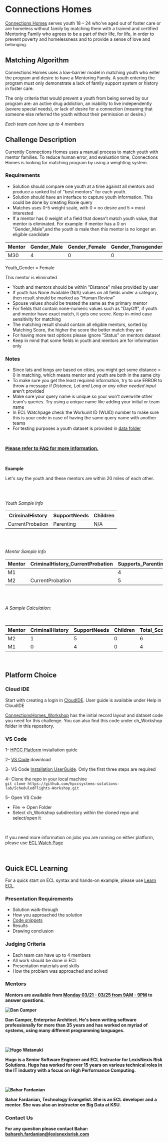 # Connections Homes

[Connections Homes](https://connectionshomes.org/) serves youth 18 – 24 who’ve aged out of foster care or are homeless without family by matching them with a trained and certified Mentoring Family who agrees to be a part of their life, for life, in order to prevent poverty and homelessness and to provide a sense of love and belonging. 

## Matching Algorithm
Connections Homes uses a low-barrier model in matching youth who enter the program and desire to have a Mentoring Family. A youth entering the program must only demonstrate a lack of family support system or history in foster care. 

The only criteria that would prevent a youth from being served by our program are: an active drug addiction, an inability to live independently (severe special needs), or lack of desire for a connection (meaning that someone else referred the youth without their permission or desire.)

<i> Each team can have up to 4 members</i>

## Challenge Description 
Currently Connections Homes uses a manual process to match youth with mentor families. To reduce human error, and evaluation time, Connections Homes is looking for matching program by using a weighting system. 

### Requirements
- Solution should compare one youth at a time against all mentors and produce a ranked list of "best mentors" for each youth. 
- Solution should have an interface to capture youth information. This could be done by creating Roxie query
- Matches uses 0-5 weight scale, with 0 = no desire and 5 = most interested
- If a mentor has  0 weight of a field that doesn't match youth value, that mentor is eliminated. For example: if mentor has a 0 on "Gender_Male",and the youth is male then this mentor is no longer an eligible candidate

Mentor|Gender_Male|Gender_Female|Gender_Transgender|Gender_Non_binary|
---|---|---|---|---|
M30|4|0|0|1

Youth_Gender = Female

This mentor is eliminated

- Youth and mentors should be within "Distance" miles provided by user
- If youth has None Available (N/A) values on all fields under a category, then result should be marked as "Human Review"
- Spouse values should be treated the same as the primary mentor 
- For fields that contain none-numeric values such as "DayOff", if youth and mentor have exact match, it gets one score. Keep in-mind case sensitivity for matching
- The matching result should contain all eligible mentors, sorted by Matching Score, the higher the score the better match they are 
- For having more test options please ignore "Status" on mentors dataset
- Keep in mind that some fields in youth and mentors are for information only

### Notes
- Since lats and longs are based on cities, you might get some distance = 0 in matching, which means mentor and youth are both in the same city
- To make sure you get the least required information, try to use ERROR to throw a message if <i> Distance, Lat and Long or any other needed input</i> aren't provided
- Make sure your query name is unique so your won't overwrite other team's queries. Try using a unique name like adding your initial or team  name
- In ECL Watchpage check the Workunit ID (WUID) number to make sure this is your code in case of having the same query name with another teams  
- For testing purposes a youth dataset is provided in [data folder](./data/Youth.csv)

</br>

<u><b><p style="font-size: 15px">Please refer to [FAQ](./FAQ.md) for more information.</u></b>

</br>

__Example__

Let's say the youth and these mentors are within 20 miles of each other. 

</br>
</br>

<i>Youth Sample Info</i>

CriminalHistory| SupportNeeds |  Children |
---|---|--
CurrentProbation| Parenting | N/A


</br>
</br>


<i>Mentor Sample Info</i>

Mentor|CriminalHistory_CurrentProbation| Supports_Parenting |  Children_Welfare1
---|---|---|---
M1|| 4 | 2 
M2|CurrentProbation|5|4

</br>
</br>


<i>A Sample Calculation: </i>

</br>

Mentor| CriminalHistory| SupportNeeds |  Children | Total_Score |HumanReview 
---|---|---|---|---|---
M2|1|5|0| 6| Children
M1 |0| 4| 0 | 4| Children

</b>
</br>

## Platform Choice 

### Cloud IDE
Start with creating a login in [CloudIDE](https://ide.hpccsystems.com/).
User guide is available under Help in CloudIDE

[ConnectionsHomes_Workshop](https://ide.hpccsystems.com/workspaces/share/287fe2a4-1f9c-4bf4-aa98-fd8e9836a0a8) has the initial record layout and dataset code you need for this challenge. You can also find this code under ch_Workshop folder in this repository.

### VS Code
1- [HPCC Platform](https://hpccsystems.com/download#HPCC-Platform) installation guide

2- [VS Code](https://code.visualstudio.com) download

3- VS Code [Installation UserGuide](https://github.com/hpccsystems-solutions-lab/ConnectionsHomes/blob/main/vscode_hpcc_install.pdf). Only the first three steps are required

4- Clone the repo in your local machine\
     `git clone https://github.com/hpccsystems-solutions-lab/ScheduledFlights-Workshop.git`

5- Open VS Code
   - File -> Open Folder
   - Select ch_Workshop subdirectory within the cloned repo and select/open it

</br>

If you need more information on jobs you are running on either platform, please use [ECL Watch Page](http://52.167.137.162:8010)

</br>

## Quick ECL Learning

For a quick start on ECL syntax and hands-on example, please use [Learn ECL](https://hpccsystems-solutions-lab.github.io/).


### Presentation Requirements
- Solution walk-through
- How you approached the solution
- <u>Code snippets </u>
- Results
- Drawing conclusion


### Judging Criteria 
- Each team can have up to 4 members
- All work should be done in ECL
- Presentation materials and skills 
- How the problem was approached and solved 

<b>

### Mentors

**Mentors are available from <u>Monday 03/21 - 03/25 from 9AM - 9PM</u> to answer questions.**


![Dan Camper](./images/DanCamp.jpg)

<p>Dan Camper, Enterprise Architect. He's been writing software professionally for more than 35 years and has worked on myriad of systems, using many different programming languages.</p>

</br>

![Hugo Watanuki](./images/Hugo.jpg)
<p>Hugo is a Senior Software Engineer and ECL Instructor for LexisNexis Risk Solutions. Hugo has worked for over 15 years on various technical roles in the IT industry with a focus on High Performance Computing. </p>

</br>

![Bahar Fardanian](./images/Bahar.png)
<p>Bahar Fardanian, Technology Evangelist. She is an ECL developer and a mentor. She was also an instructor on Big Data at KSU.

</br>

### Contact Us
For any question please contact Bahar: bahareh.fardanian@lexisnexisrisk.com
